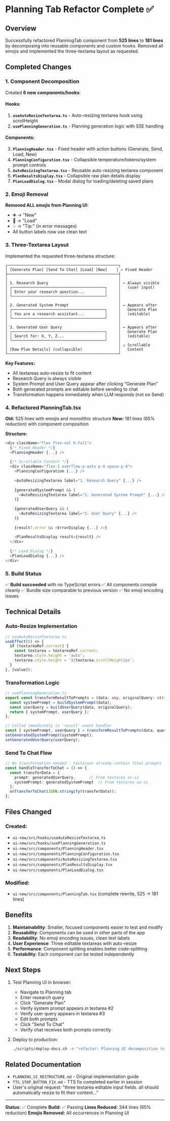 # Planning Tab Refactor Complete ✅

## Overview
Successfully refactored PlanningTab component from **525 lines** to **181 lines** by decomposing into reusable components and custom hooks. Removed all emojis and implemented the three-textarea layout as requested.

## Completed Changes

### 1. Component Decomposition

Created **6 new components/hooks**:

#### Hooks:
1. **`useAutoResizeTextarea.ts`** - Auto-resizing textarea hook using scrollHeight
2. **`usePlanningGeneration.ts`** - Planning generation logic with SSE handling

#### Components:
3. **`PlanningHeader.tsx`** - Fixed header with action buttons (Generate, Send, Load, New)
4. **`PlanningConfiguration.tsx`** - Collapsible temperature/tokens/system prompt controls
5. **`AutoResizingTextarea.tsx`** - Reusable auto-resizing textarea component
6. **`PlanResultsDisplay.tsx`** - Collapsible raw plan details display
7. **`PlanLoadDialog.tsx`** - Modal dialog for loading/deleting saved plans

### 2. Emoji Removal

**Removed ALL emojis from Planning UI:**
- ➕ → "New"
- 📂 → "Load"
- 💡 → "Tip:" (in error messages)
- All button labels now use clean text

### 3. Three-Textarea Layout

Implemented the requested three-textarea structure:

```
┌─────────────────────────────────────────────────┐
│ [Generate Plan] [Send To Chat] [Load] [New]    │ ← Fixed Header
├─────────────────────────────────────────────────┤
│                                                 │
│ 1. Research Query                               │ ← Always visible
│ ┌─────────────────────────────────────────┐     │   (user input)
│ │ Enter your research question...         │     │
│ └─────────────────────────────────────────┘     │
│                                                 │
│ 2. Generated System Prompt                      │ ← Appears after
│ ┌─────────────────────────────────────────┐     │   Generate Plan
│ │ You are a research assistant...         │     │   (editable)
│ └─────────────────────────────────────────┘     │
│                                                 │
│ 3. Generated User Query                         │ ← Appears after
│ ┌─────────────────────────────────────────┐     │   Generate Plan
│ │ Search for: X, Y, Z...                  │     │   (editable)
│ └─────────────────────────────────────────┘     │
│                                                 │ ↓ Scrollable
│ [Raw Plan Details] (collapsible)                │   Content
└─────────────────────────────────────────────────┘
```

**Key Features:**
- All textareas auto-resize to fit content
- Research Query is always visible
- System Prompt and User Query appear after clicking "Generate Plan"
- Both generated prompts are editable before sending to chat
- Transformation happens immediately when LLM responds (not on Send)

### 4. Refactored PlanningTab.tsx

**Old:** 525 lines with emojis and monolithic structure
**New:** 181 lines (65% reduction) with component composition

**Structure:**
```typescript
<div className="flex flex-col h-full">
  {/* Fixed Header */}
  <PlanningHeader {...} />
  
  {/* Scrollable Content */}
  <div className="flex-1 overflow-y-auto p-4 space-y-4">
    <PlanningConfiguration {...} />
    
    <AutoResizingTextarea label="1. Research Query" {...} />
    
    {generatedSystemPrompt && (
      <AutoResizingTextarea label="2. Generated System Prompt" {...} />
    )}
    
    {generatedUserQuery && (
      <AutoResizingTextarea label="3. User Query" {...} />
    )}
    
    {result?.error && <ErrorDisplay {...} />}
    
    <PlanResultsDisplay result={result} />
  </div>
  
  {/* Load Dialog */}
  <PlanLoadDialog {...} />
</div>
```

### 5. Build Status

✅ **Build succeeded** with no TypeScript errors
✅ All components compile cleanly
✅ Bundle size comparable to previous version
✅ No emoji encoding issues

## Technical Details

### Auto-Resize Implementation
```typescript
// useAutoResizeTextarea.ts
useEffect(() => {
  if (textareaRef.current) {
    const textarea = textareaRef.current;
    textarea.style.height = 'auto';
    textarea.style.height = `${textarea.scrollHeight}px`;
  }
}, [value]);
```

### Transformation Logic
```typescript
// usePlanningGeneration.ts
export const transformResultToPrompts = (data: any, originalQuery: string) => {
  const systemPrompt = buildSystemPrompt(data);
  const userQuery = buildUserQuery(data, originalQuery);
  return { systemPrompt, userQuery };
};

// Called immediately in 'result' event handler
const { systemPrompt, userQuery } = transformResultToPrompts(data, query);
setGeneratedSystemPrompt(systemPrompt);
setGeneratedUserQuery(userQuery);
```

### Send To Chat Flow
```typescript
// No transformation needed - textareas already contain final prompts
const handleTransferToChat = () => {
  const transferData = {
    prompt: generatedUserQuery,      // From textarea as-is
    systemPrompt: generatedSystemPrompt  // From textarea as-is
  };
  onTransferToChat(JSON.stringify(transferData));
};
```

## Files Changed

### Created:
- `ui-new/src/hooks/useAutoResizeTextarea.ts`
- `ui-new/src/hooks/usePlanningGeneration.ts`
- `ui-new/src/components/PlanningHeader.tsx`
- `ui-new/src/components/PlanningConfiguration.tsx`
- `ui-new/src/components/AutoResizingTextarea.tsx`
- `ui-new/src/components/PlanResultsDisplay.tsx`
- `ui-new/src/components/PlanLoadDialog.tsx`

### Modified:
- `ui-new/src/components/PlanningTab.tsx` (complete rewrite, 525 → 181 lines)

## Benefits

1. **Maintainability**: Smaller, focused components easier to test and modify
2. **Reusability**: Components can be used in other parts of the app
3. **Readability**: No emoji encoding issues, clean text labels
4. **User Experience**: Three editable textareas with auto-resize
5. **Performance**: Component splitting enables better code-splitting
6. **Testability**: Each component can be tested independently

## Next Steps

1. Test Planning UI in browser:
   - Navigate to Planning tab
   - Enter research query
   - Click "Generate Plan"
   - Verify system prompt appears in textarea #2
   - Verify user query appears in textarea #3
   - Edit both prompts
   - Click "Send To Chat"
   - Verify chat receives both prompts correctly

2. Deploy to production:
   ```bash
   ./scripts/deploy-docs.sh -m "refactor: Planning UI decomposition (no emojis, three textareas)"
   ```

## Related Documentation

- `PLANNING_UI_RESTRUCTURE.md` - Original implementation guide
- `TTS_STOP_BUTTON_FIX.md` - TTS fix completed earlier in session
- User's original request: "three textarea editable input fields. all should automatically resize to fit their content..."

---

**Status:** ✅ Complete
**Build:** ✅ Passing
**Lines Reduced:** 344 lines (65% reduction)
**Emojis Removed:** All occurrences in Planning UI
